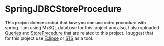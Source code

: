 # SpringJDBCStoreProcedure
This project demonstrated that how you can use sotre procedure with spring. I am using MySQL database for this project and also, I also uploaded [Queries](https://github.com/deepdalsania/tutorials/blob/master/spring-framework/SpringJDBCStoreProcedure/src/Sqlbdquries.sql) and [StoreProcedure](https://github.com/deepdalsania/tutorials/blob/master/spring-framework/SpringJDBCStoreProcedure/src/StoreProcedure.txt) that are related to this project. I suggest that for this project use [Eclipse](https://www.eclipse.org/downloads/) or [STS](https://spring.io/tools) as a tool.